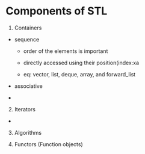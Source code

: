 # Components of STL

1.  Containers

- sequence
    - order of the elements is important
    - directly accessed using their position(index:xa

    - eq: vector, list, deque, array, and forward_list
- associative

-
2. Iterators

-
3. Algorithms

4. Functors (Function objects)

